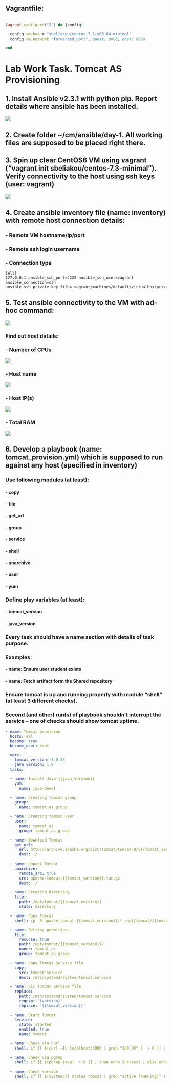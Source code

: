 ## Vagrantfile:

```ruby

Vagrant.configure("2") do |config|

  config.vm.box = "sbeliakou/centos-7.3-x86_64-minimal"
  config.vm.network "forwarded_port", guest: 8080, host: 8080

end

```
#  Lab Work Task. Tomcat AS Provisioning

## 1. Install Ansible v2.3.1 with python pip. Report details where ansible has been installed.


<img src="pictures/Screenshot from 2017-08-01 12-19-43.png">

## 2. Create folder ~/cm/ansible/day-1. All working files are supposed to be placed right there.

## 3. Spin up clear CentOS6 VM using vagrant (“vagrant init sbeliakou/centos-7.3-minimal”). Verify connectivity to the host using ssh keys (user: vagrant)

<img src="pictures/Screenshot from 2017-08-01 12-40-21.png">

## 4. Create ansible inventory file (name: inventory) with remote host connection details:
### - Remote VM hostname/ip/port
### - Remote ssh login username
### - Connection type
```
[all]
127.0.0.1 ansible_ssh_port=2222 ansible_ssh_user=vagrant ansible_connection=ssh
ansible_ssh_private_key_file=.vagrant/machines/default/virtualbox/private_key
```

## 5. Test ansible connectivity to the VM with ad-hoc command: 

<img src="pictures/Screenshot from 2017-08-01 13-25-47.png">

### Find out host details:

### - Number of CPUs

<img src="pictures/Screenshot from 2017-08-01 13-35-52.png">

### - Host name

<img src="pictures/Screenshot from 2017-08-01 13-38-20.png">

### - Host IP(s)

<img src="pictures/Screenshot from 2017-08-01 13-55-36.png">

### - Total RAM

<img src="pictures/Screenshot from 2017-08-01 14-00-11.png">

## 6. Develop a playbook (name: tomcat_provision.yml) which is supposed to run against any host (specified in inventory)
### Use following modules (at least):
#### - copy
#### - file
#### - get_url
#### - group
#### - service
#### - shell
#### - unarchive
#### - user
#### - yum
### Define play variables (at least):
#### - tomcat_version
#### - java_version
### Every task should have a name section with details of task purpose.
### Examples:
#### - name: Ensure user student exists
#### - name: Fetch artifact form the Shared repository
### Ensure tomcat is up and running properly with module “shell” (at least 3 different checks).
### Second (and other) run(s) of playbook shouldn’t interrupt the service – one of checks should show tomcat uptime.

```yaml
- name: Tomcat provision
  hosts: all
  become: true
  become_user: root

  vars:
    tomcat_version: 8.0.35
    java_version: 1.8
  tasks:

  - name: Install Java {{java_version}}
    yum:
      name: java-devel

  - name: Creating tomcat group
    group:
      name: tomcat_as_group

  - name: Creating tomcat user
    user:
      name: tomcat_as
      group: tomcat_as_group

  - name: Download Tomcat
    get_url:
      url: http://archive.apache.org/dist/tomcat/tomcat-8/v{{tomcat_version}}/bin/apache-tomcat-{{tomcat_version}}.tar.gz
      dest: ./
 
  - name: Unpack Tomcat
    unarchive:
      remote_src: true
      src: apache-tomcat-{{tomcat_version}}.tar.gz
      dest: ./

  - name: Creating directory
    file:
      path: /opt/tomcat/{{tomcat_version}}
      state: directory

  - name: Copy Tomcat
    shell: cp -R apache-tomcat-{{tomcat_version}}/* /opt/tomcat/{{tomcat_version}}/

  - name: Setting permitions
    file:
      recurse: true
      path: /opt/tomcat/{{tomcat_version}}/
      owner: tomcat_as
      group: tomcat_as_group

  - name: Copy Tomcat Service file
    copy:
      src: tomcat.service
      dest: /etc/systemd/system/tomcat.service

  - name: Fix Tomcat Service file
    replace:
      path: /etc/systemd/system/tomcat.service
      regexp: '{version}'
      replace: '{{tomcat_version}}'

  - name: Start Tomcat
    service:
      state: started
      enabled: true
      name: tomcat

  - name: Check via curl
    shell: if [[ $(curl -IL localhost:8080 | grep "200 OK" )  > 0 ]] ; then echo Success! ; else echo Failed! ; fi

  - name: Check via pgrep
    shell: if [[ $(pgrep java)  > 0 ]] ; then echo Success! ; else echo Failed! ; fi

  - name: Check service
    shell: if [[ $(systemctl status tomcat | grep "active (running)" )  > 0 ]] ; then echo $(systemctl status tomcat | grep active) ; else echo "Service not active" ; fi
```

